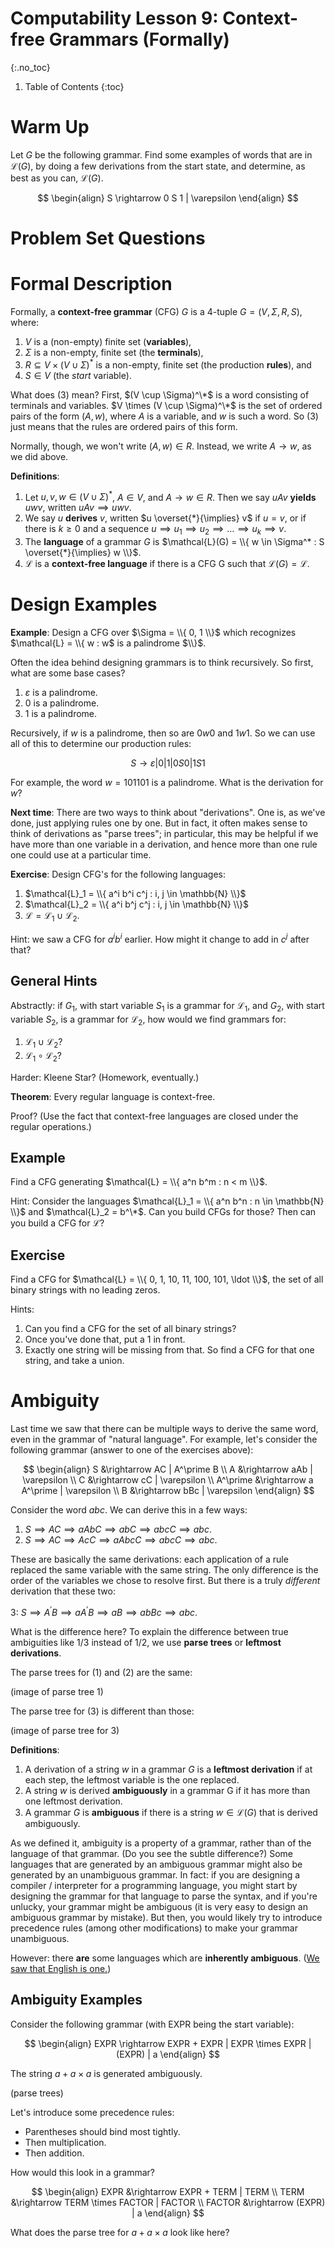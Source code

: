 # Computability Lesson 9: Context-free Grammars (Formally)
{:.no_toc}

1. Table of Contents
{:toc}

# Warm Up

Let $G$ be the following grammar. Find some examples of words that are in $\mathcal{L}(G)$, by doing a few derivations from the start state, and determine, as best as you can, $\mathcal{L}(G)$.

$$
\begin{align}
S \rightarrow 0 S 1 | \varepsilon
\end{align}
$$

# Problem Set Questions

# Formal Description

Formally, a **context-free grammar** (CFG) $G$ is a 4-tuple $G = (V, \Sigma, R, S)$, where:

1. $V$ is a (non-empty) finite set (**variables**),
2. $\Sigma$ is a non-empty, finite set (the **terminals**),
3. $R \subseteq V \times (V \cup \Sigma)^*$ is a non-empty, finite set (the production **rules**), and
4. $S \in V$ (the *start* variable).

What does (3) mean? First, $(V \cup \Sigma)^\*$ is a word consisting of terminals and variables. $V \times (V \cup \Sigma)^\*$ is the set of ordered pairs of the form $(A, w)$, where $A$ is a variable, and $w$ is such a word. So (3) just means that the rules are ordered pairs of this form.

Normally, though, we won't write $(A, w) \in R$. Instead, we write $A \rightarrow w$, as we did above.

**Definitions**:

1. Let $u, v, w \in (V \cup \Sigma)^*$, $A \in V$, and $A \rightarrow w \in R$. Then we say $uAv$ **yields** $uwv$, written $uAv \implies uwv$.
2. We say $u$ **derives** $v$, written $u \overset{*}{\implies} v$ if $u = v$, or if there is $k \geq 0$ and a sequence $u \implies u_1 \implies u_2 \implies \ldots \implies u_k \implies v$.
3. The **language** of a grammar $G$ is $\mathcal{L}(G) = \\{ w \in \Sigma^* : S \overset{*}{\implies} w \\}$.
4. $\mathcal{L}$ is a **context-free language** if there is a CFG G such that $\mathcal{L}(G) = \mathcal{L}$.

# Design Examples

**Example**: Design a CFG over $\Sigma = \\{ 0, 1 \\}$ which recognizes $\mathcal{L} = \\{ w : w$ is a palindrome $\\}$.

Often the idea behind designing grammars is to think recursively. So first, what are some base cases?

1. $\varepsilon$ is a palindrome.
2. 0 is a palindrome.
3. 1 is a palindrome.

Recursively, if $w$ is a palindrome, then so are $0w0$ and $1w1$. So we can use all of this to determine our production rules:

$$S \rightarrow \varepsilon | 0 | 1 | 0S0 | 1S1$$

For example, the word $w = 101101$ is a palindrome. What is the derivation for $w$?

**Next time**: There are two ways to think about "derivations". One is, as we've done, just applying rules one by one. But in fact, it often makes sense to think of derivations as "parse trees"; in particular, this may be helpful if we have more than one variable in a derivation, and hence more than one rule one could use at a particular time.

**Exercise**: Design CFG's for the following languages:

1. $\mathcal{L}_1 = \\{ a^i b^i c^j : i, j \in \mathbb{N} \\}$
2. $\mathcal{L}_2 = \\{ a^i b^j c^j : i, j \in \mathbb{N} \\}$
3. $\mathcal{L} = \mathcal{L}_1 \cup \mathcal{L}_2$.

Hint: we saw a CFG for $a^i b^i$ earlier. How might it change to add in $c^j$ after that?

## General Hints

Abstractly: if $G_1$, with start variable $S_1$ is a grammar for $\mathcal{L}_1$, and $G_2$, with start variable $S_2$, is a grammar for $\mathcal{L}_2$, how would we find grammars for:

1. $\mathcal{L}_1 \cup \mathcal{L}_2$?
2. $\mathcal{L}_1 \circ \mathcal{L}_2$?

Harder: Kleene Star? (Homework, eventually.)

**Theorem**: Every regular language is context-free.

Proof? (Use the fact that context-free languages are closed under the regular operations.)

## Example

Find a CFG generating $\mathcal{L} = \\{ a^n b^m : n < m \\}$.

Hint: Consider the languages $\mathcal{L}_1 = \\{ a^n b^n : n \in \mathbb{N} \\}$ and $\mathcal{L}_2 = b^\*$. Can you build CFGs for those? Then can you build a CFG for $\mathcal{L}$?

## Exercise

Find a CFG for $\mathcal{L} = \\{ 0, 1, 10, 11, 100, 101, \ldot \\}$, the set of all binary strings with no leading zeros.

Hints:

1. Can you find a CFG for the set of all binary strings?
2. Once you've done that, put a 1 in front.
3. Exactly one string will be missing from that. So find a CFG for that one string, and take a union.

# Ambiguity

Last time we saw that there can be multiple ways to derive the same word, even in the grammar of "natural language". For example, let's consider the following grammar (answer to one of the exercises above):

$$
\begin{align}
S &\rightarrow AC | A^\prime B \\
A &\rightarrow aAb | \varepsilon \\
C &\rightarrow cC | \varepsilon \\
A^\prime &\rightarrow a A^\prime | \varepsilon \\
B &\rightarrow bBc | \varepsilon
\end{align}
$$

Consider the word $abc$. We can derive this in a few ways:

1. $S \implies AC \implies aAbC \implies abC \implies abcC \implies abc$.
2. $S \implies AC \implies AcC \implies aAbcC \implies abcC \implies abc$.

These are basically the same derivations: each application of a rule replaced the same variable with the same string. The only difference is the order of the variables we chose to resolve first. But there is a truly *different* derivation that these two:

3: $S \implies A^\prime B \implies aA^\prime B \implies aB \implies abBc \implies abc$.

What is the difference here? To explain the difference between true ambiguities like 1/3 instead of 1/2, we use **parse trees** or **leftmost derivations**.

The parse trees for (1) and (2) are the same:

(image of parse tree 1)

The parse tree for (3) is different than those:

(image of parse tree for 3)

**Definitions**:

1. A derivation of a string $w$ in a grammar $G$ is a **leftmost derivation** if at each step, the leftmost variable is the one replaced.
2. A string $w$ is derived **ambiguously** in a grammar G if it has more than one leftmost derivation.
3. A grammar $G$ is **ambiguous** if there is a string $w \in \mathcal{L}(G)$ that is derived ambiguously.

As we defined it, ambiguity is a property of a grammar, rather than of the language of that grammar. (Do you see the subtle difference?) Some languages that are generated by an ambiguous grammar might also be generated by an unambiguous grammar. In fact: if you are designing a compiler / interpreter for a programming language, you might start by designing the grammar for that language to parse the syntax, and if you're unlucky, your grammar might be ambiguous (it is very easy to design an ambiguous grammar by mistake). But then, you would likely try to introduce precedence rules (among other modifications) to make your grammar unambiguous.

However: there **are** some languages which are **inherently ambiguous**. ([We saw that English is one.](https://twitter.com/Browtweaten/status/1481341755870138368))

## Ambiguity Examples

Consider the following grammar (with EXPR being the start variable):

$$
\begin{align}
EXPR \rightarrow EXPR + EXPR | EXPR \times EXPR | (EXPR) | a
\end{align}
$$

The string $a + a \times a$ is generated ambiguously.

(parse trees)

Let's introduce some precedence rules:

* Parentheses should bind most tightly.
* Then multiplication.
* Then addition.

How would this look in a grammar?

$$
\begin{align}
EXPR &\rightarrow EXPR + TERM | TERM \\
TERM &\rightarrow TERM \times FACTOR | FACTOR \\
FACTOR &\rightarrow (EXPR) | a
\end{align}
$$

What does the parse tree for $a + a \times a$ look like here?
